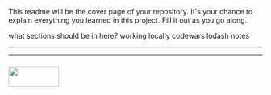 This readme will be the cover page of your repository.  It's your chance to explain everything you learned in this project.  Fill it out as you go along.

what sections should be in here?
	working locally
	codewars
	lodash
	notes

___
___
### <a href="http://elewa.education/blog" target="_blank"><img src="https://user-images.githubusercontent.com/18554853/34921062-506450ae-f97d-11e7-875f-6feeb26ad72d.png" width="100" height="40"/></a>
